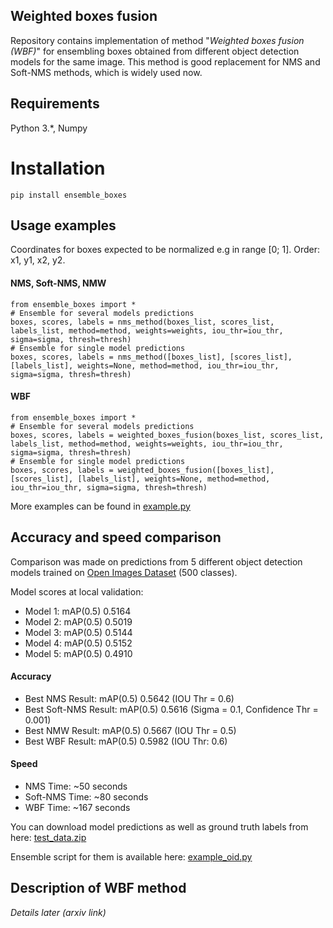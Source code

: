 ## Weighted boxes fusion

Repository contains implementation of method "_Weighted boxes fusion (WBF)_" for ensembling boxes obtained from different object detection models for the same image. This method is good replacement for NMS and Soft-NMS methods, which is widely used now.

## Requirements

Python 3.*, Numpy

# Installation

`pip install ensemble_boxes`

## Usage examples

Coordinates for boxes expected to be normalized e.g in range [0; 1]. Order: x1, y1, x2, y2. 

#### NMS, Soft-NMS, NMW

```
from ensemble_boxes import *
# Ensemble for several models predictions
boxes, scores, labels = nms_method(boxes_list, scores_list, labels_list, method=method, weights=weights, iou_thr=iou_thr, sigma=sigma, thresh=thresh)
# Ensemble for single model predictions
boxes, scores, labels = nms_method([boxes_list], [scores_list], [labels_list], weights=None, method=method, iou_thr=iou_thr, sigma=sigma, thresh=thresh)
```

#### WBF

```
from ensemble_boxes import *
# Ensemble for several models predictions
boxes, scores, labels = weighted_boxes_fusion(boxes_list, scores_list, labels_list, method=method, weights=weights, iou_thr=iou_thr, sigma=sigma, thresh=thresh)
# Ensemble for single model predictions
boxes, scores, labels = weighted_boxes_fusion([boxes_list], [scores_list], [labels_list], weights=None, method=method, iou_thr=iou_thr, sigma=sigma, thresh=thresh)
```

More examples can be found in [example.py](./example.py)

## Accuracy and speed comparison

Comparison was made on predictions from 5 different object detection models trained on [Open Images Dataset](https://storage.googleapis.com/openimages/web/index.html) (500 classes).

Model scores at local validation: 
* Model 1: mAP(0.5) 0.5164
* Model 2: mAP(0.5) 0.5019
* Model 3: mAP(0.5) 0.5144
* Model 4: mAP(0.5) 0.5152
* Model 5: mAP(0.5) 0.4910

#### Accuracy

* Best NMS Result: mAP(0.5) 0.5642 (IOU Thr = 0.6)
* Best Soft-NMS Result: mAP(0.5) 0.5616 (Sigma = 0.1, Confidence Thr = 0.001)
* Best NMW Result: mAP(0.5) 0.5667 (IOU Thr = 0.5)
* Best WBF Result: mAP(0.5) 0.5982 (IOU Thr: 0.6) 

#### Speed

* NMS Time: ~50 seconds
* Soft-NMS Time: ~80 seconds
* WBF Time: ~167 seconds

You can download model predictions as well as ground truth labels from here: [test_data.zip](https://github.com/ZFTurbo/Weighted-Boxes-Fusion/releases/download/v1.0/test_data.zip)

Ensemble script for them is available here: [example_oid.py](./example_oid.py)

## Description of WBF method

_Details later (arxiv link)_
